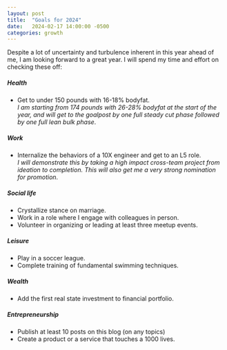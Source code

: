 ```yaml
---
layout: post
title:  "Goals for 2024"
date:   2024-02-17 14:00:00 -0500
categories: growth
---
```

Despite a lot of uncertainty and turbulence inherent in this year ahead of me, I am looking forward to a great year. I will spend my time and effort on checking these off:

##### Health
- Get to under 150 pounds with 16-18% bodyfat.<br>
_I am starting from 174 pounds with 26-28% bodyfat at the start of the year, and will get to the goalpost by one full steady cut phase followed by one full lean bulk phase_.

##### Work
- Internalize the behaviors of a 10X engineer and get to an L5 role.<br>
_I will demonstrate this by taking a high impact cross-team project from ideation to completion. This will also get me a very strong nomination for promotion_.

##### Social life
- Crystallize stance on marriage.
- Work in a role where I engage with colleagues in person.
- Volunteer in organizing or leading at least three meetup events.

##### Leisure
- Play in a soccer league.
- Complete training of fundamental swimming techniques.


##### Wealth
- Add the first real state investment to financial portfolio.

##### Entrepreneurship
- Publish at least 10 posts on this blog (on any topics)
- Create a product or a service that touches a 1000 lives.
